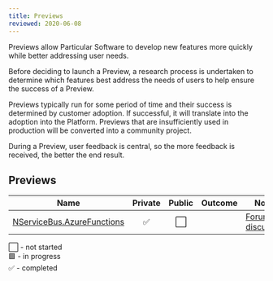 ```yaml
---
title: Previews
reviewed: 2020-06-08
---
```


Previews allow Particular Software to develop new features more quickly while better addressing user needs.

Before deciding to launch a Preview, a research process is undertaken to determine which features best address the needs of users to help ensure the success of a Preview.

Previews typically run for some period of time and their success is determined by customer adoption. If successful, it will translate into the adoption into the Platform. Previews that are insufficiently used in production will be converted into a community project.

During a Preview, user feedback is central, so the more feedback is received, the better the end result. 

## Previews

| Name                       | Private | Public | Outcome    | Notes  |
|----------------------------|:-------:|:------:|:----------:|--------|
| [NServiceBus.AzureFunctions](LINK)|:white_check_mark:|:white_large_square:|  | [Forum discussion](LINK) |

:white_large_square: - not started<br>
:green_square: - in progress<br>
:white_check_mark: - completed<br>
